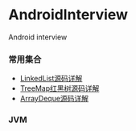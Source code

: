 # AndroidInterview
Android interview 

### 常用集合

- <a href="https://github.com/sdwwld/AndroidInterview/blob/master/md/collect/2017-08-23-LinkedList%E6%BA%90%E7%A0%81%E8%AF%A6%E8%A7%A3.md" target="_blank">LinkedList源码详解</a>
- <a href="https://github.com/sdwwld/AndroidInterview/blob/master/md/collect/2017-08-22-TreeMap%E7%BA%A2%E9%BB%91%E6%A0%91%E6%BA%90%E7%A0%81%E8%AF%A6%E8%A7%A3.md" target="_blank">TreeMap红黑树源码详解</a>
- <a href="https://github.com/sdwwld/AndroidInterview/blob/master/md/collect/2017-08-24-ArrayDeque%E6%BA%90%E7%A0%81%E8%AF%A6%E8%A7%A3.md" target="_blank">ArrayDeque源码详解</a>

### JVM

